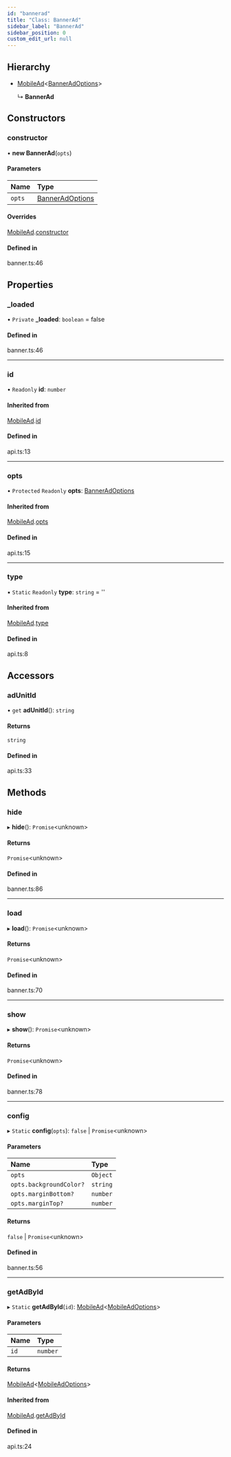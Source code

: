 ```yaml
---
id: "bannerad"
title: "Class: BannerAd"
sidebar_label: "BannerAd"
sidebar_position: 0
custom_edit_url: null
---
```


## Hierarchy

- [MobileAd](mobilead.md)<[BannerAdOptions](../interfaces/banneradoptions.md)\>

  ↳ **BannerAd**

## Constructors

### constructor

• **new BannerAd**(`opts`)

#### Parameters

| Name | Type |
| :------ | :------ |
| `opts` | [BannerAdOptions](../interfaces/banneradoptions.md) |

#### Overrides

[MobileAd](mobilead.md).[constructor](mobilead.md#constructor)

#### Defined in

banner.ts:46

## Properties

### \_loaded

• `Private` **\_loaded**: `boolean` = false

#### Defined in

banner.ts:46

___

### id

• `Readonly` **id**: `number`

#### Inherited from

[MobileAd](mobilead.md).[id](mobilead.md#id)

#### Defined in

api.ts:13

___

### opts

• `Protected` `Readonly` **opts**: [BannerAdOptions](../interfaces/banneradoptions.md)

#### Inherited from

[MobileAd](mobilead.md).[opts](mobilead.md#opts)

#### Defined in

api.ts:15

___

### type

▪ `Static` `Readonly` **type**: `string` = ''

#### Inherited from

[MobileAd](mobilead.md).[type](mobilead.md#type)

#### Defined in

api.ts:8

## Accessors

### adUnitId

• `get` **adUnitId**(): `string`

#### Returns

`string`

#### Defined in

api.ts:33

## Methods

### hide

▸ **hide**(): `Promise`<unknown\>

#### Returns

`Promise`<unknown\>

#### Defined in

banner.ts:86

___

### load

▸ **load**(): `Promise`<unknown\>

#### Returns

`Promise`<unknown\>

#### Defined in

banner.ts:70

___

### show

▸ **show**(): `Promise`<unknown\>

#### Returns

`Promise`<unknown\>

#### Defined in

banner.ts:78

___

### config

▸ `Static` **config**(`opts`): ``false`` \| `Promise`<unknown\>

#### Parameters

| Name | Type |
| :------ | :------ |
| `opts` | `Object` |
| `opts.backgroundColor?` | `string` |
| `opts.marginBottom?` | `number` |
| `opts.marginTop?` | `number` |

#### Returns

``false`` \| `Promise`<unknown\>

#### Defined in

banner.ts:56

___

### getAdById

▸ `Static` **getAdById**(`id`): [MobileAd](mobilead.md)<[MobileAdOptions](../index.md#mobileadoptions)\>

#### Parameters

| Name | Type |
| :------ | :------ |
| `id` | `number` |

#### Returns

[MobileAd](mobilead.md)<[MobileAdOptions](../index.md#mobileadoptions)\>

#### Inherited from

[MobileAd](mobilead.md).[getAdById](mobilead.md#getadbyid)

#### Defined in

api.ts:24
